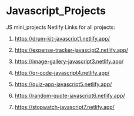 # Javascript_Projects
JS mini_projects
Netlify Links for all projects:
1) https://drum-kit-javascript1.netlify.app/

2) https://expense-tracker-javascipt2.netlify.app/

3) https://image-gallery-javascript3.netlify.app/

4) https://qr-code-javascript4.netlify.app/

5) https://quiz-app-javascript5.netlify.app/

6) https://random-quote-javascript6.netlify.app/

7) https://stopwatch-javascript7.netlify.app/
